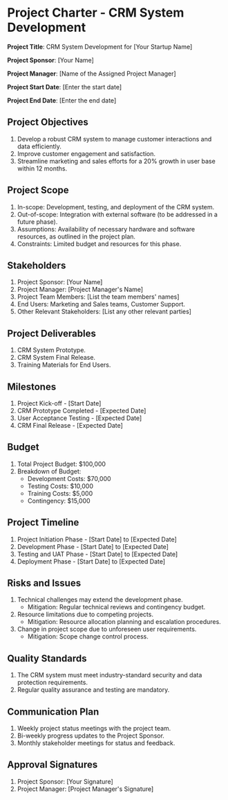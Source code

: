 # Project Charter - CRM System Development

**Project Title**: CRM System Development for [Your Startup Name]

**Project Sponsor**: [Your Name]

**Project Manager**: [Name of the Assigned Project Manager]

**Project Start Date**: [Enter the start date]

**Project End Date**: [Enter the end date]

## Project Objectives
1. Develop a robust CRM system to manage customer interactions and data efficiently.
2. Improve customer engagement and satisfaction.
3. Streamline marketing and sales efforts for a 20% growth in user base within 12 months.

## Project Scope
1. In-scope: Development, testing, and deployment of the CRM system.
2. Out-of-scope: Integration with external software (to be addressed in a future phase).
3. Assumptions: Availability of necessary hardware and software resources, as outlined in the project plan.
4. Constraints: Limited budget and resources for this phase.

## Stakeholders
1. Project Sponsor: [Your Name]
2. Project Manager: [Project Manager's Name]
3. Project Team Members: [List the team members' names]
4. End Users: Marketing and Sales teams, Customer Support.
5. Other Relevant Stakeholders: [List any other relevant parties]

## Project Deliverables
1. CRM System Prototype.
2. CRM System Final Release.
3. Training Materials for End Users.

## Milestones
1. Project Kick-off - [Start Date]
2. CRM Prototype Completed - [Expected Date]
3. User Acceptance Testing - [Expected Date]
4. CRM Final Release - [Expected Date]

## Budget
1. Total Project Budget: $100,000
2. Breakdown of Budget:
   - Development Costs: $70,000
   - Testing Costs: $10,000
   - Training Costs: $5,000
   - Contingency: $15,000

## Project Timeline
1. Project Initiation Phase - [Start Date] to [Expected Date]
2. Development Phase - [Start Date] to [Expected Date]
3. Testing and UAT Phase - [Start Date] to [Expected Date]
4. Deployment Phase - [Start Date] to [Expected Date]

## Risks and Issues
1. Technical challenges may extend the development phase.
   - Mitigation: Regular technical reviews and contingency budget.
2. Resource limitations due to competing projects.
   - Mitigation: Resource allocation planning and escalation procedures.
3. Change in project scope due to unforeseen user requirements.
   - Mitigation: Scope change control process.

## Quality Standards
1. The CRM system must meet industry-standard security and data protection requirements.
2. Regular quality assurance and testing are mandatory.

## Communication Plan
1. Weekly project status meetings with the project team.
2. Bi-weekly progress updates to the Project Sponsor.
3. Monthly stakeholder meetings for status and feedback.

## Approval Signatures
1. Project Sponsor: [Your Signature]
2. Project Manager: [Project Manager's Signature]

